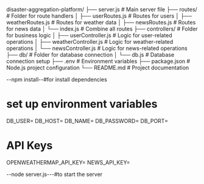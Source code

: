 disaster-aggregation-platform/
├── server.js              # Main server file
├── routes/                # Folder for route handlers
│   ├── userRoutes.js      # Routes for users
│   ├── weatherRoutes.js   # Routes for weather data
│   ├── newsRoutes.js      # Routes for news data
│   └── index.js           # Combine all routes
├── controllers/           # Folder for business logic
│   ├── userController.js  # Logic for user-related operations
│   ├── weatherController.js # Logic for weather-related operations
│   └── newsController.js  # Logic for news-related operations
├── db/                    # Folder for database connection
│   └── db.js              # Database connection setup
├── .env                   # Environment variables
├── package.json           # Node.js project configuration
└── README.md              # Project documentation

--npm install--#for install dependencies

# set up environment variables 
DB_USER=
DB_HOST=
DB_NAME=
DB_PASSWORD=
DB_PORT=

# API Keys
OPENWEATHERMAP_API_KEY=
NEWS_API_KEY=


--node server.js---#to start the server

